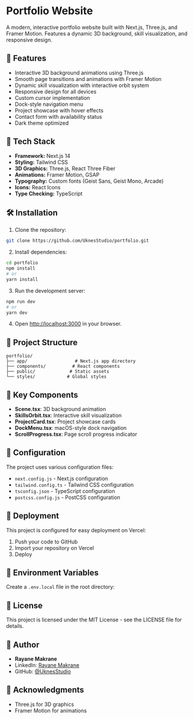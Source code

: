 # Portfolio Website

A modern, interactive portfolio website built with Next.js, Three.js, and Framer Motion. Features a dynamic 3D background, skill visualization, and responsive design.

## 🌟 Features

- Interactive 3D background animations using Three.js
- Smooth page transitions and animations with Framer Motion
- Dynamic skill visualization with interactive orbit system
- Responsive design for all devices
- Custom cursor implementation
- Dock-style navigation menu
- Project showcase with hover effects
- Contact form with availability status
- Dark theme optimized

## 🚀 Tech Stack

- **Framework:** Next.js 14
- **Styling:** Tailwind CSS
- **3D Graphics:** Three.js, React Three Fiber
- **Animations:** Framer Motion, GSAP
- **Typography:** Custom fonts (Geist Sans, Geist Mono, Arcade)
- **Icons:** React Icons
- **Type Checking:** TypeScript

## 🛠️ Installation

1. Clone the repository:

```bash
git clone https://github.com/UknesStudio/portfolio.git
```

2. Install dependencies:
```bash
cd portfolio
npm install
# or
yarn install
```

3. Run the development server:
```bash
npm run dev
# or
yarn dev
```

4. Open [http://localhost:3000](http://localhost:3000) in your browser.

## 📁 Project Structure

```
portfolio/
├── app/                  # Next.js app directory
├── components/          # React components
├── public/             # Static assets
└── styles/            # Global styles
```

## 🎨 Key Components

- **Scene.tsx**: 3D background animation
- **SkillsOrbit.tsx**: Interactive skill visualization
- **ProjectCard.tsx**: Project showcase cards
- **DockMenu.tsx**: macOS-style dock navigation
- **ScrollProgress.tsx**: Page scroll progress indicator

## 🔧 Configuration

The project uses various configuration files:

- `next.config.js` - Next.js configuration
- `tailwind.config.ts` - Tailwind CSS configuration
- `tsconfig.json` - TypeScript configuration
- `postcss.config.js` - PostCSS configuration

## 🚀 Deployment

This project is configured for easy deployment on Vercel:

1. Push your code to GitHub
2. Import your repository on Vercel
3. Deploy

## 📝 Environment Variables

Create a `.env.local` file in the root directory:


## 📄 License

This project is licensed under the MIT License - see the LICENSE file for details.

## 👤 Author

- **Rayane Makrane**
- LinkedIn: [Rayane Makrane](https://www.linkedin.com/in/rayane-makrane-a16377293/)
- GitHub: [@UknesStudio](https://github.com/UknesStudio)

## 🙏 Acknowledgments

- Three.js for 3D graphics
- Framer Motion for animations